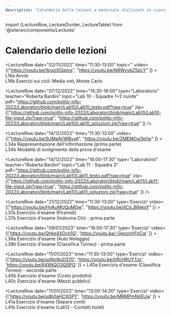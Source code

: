 ```yaml
---
description: "Calendario delle lezioni e materiale utilizzato in ciascuna lezione"
---
```


import {LectureRow, LectureDivider, LectureTable} from '@site/src/components/Lectures'

# Calendario delle lezioni

<LectureTable defaultTeacher="Fulvio Corno" defaultType="Lezione">

<LectureDivider topic="Settimana 01"/>

<LectureRow
    date="28/09/2022" time="11:30-13:00"
    topic="L01a Introduzione al corso"
    pdf="https://github.com/polito-info-2022/Materiale/blob/master/Unita'%200%20-%20Introduzione%20al%20corso%20(Corno).pdf?raw=true"
    video="https://youtu.be/IDI4ZHmPM4A"
/>
<LectureRow
    type="Video"
    topic="L01b L'ecosistema Python"
    video="https://youtu.be/uxDw97DI5dc"
/>
<LectureRow
    type="Video"
    topic="L01c Informazioni pratiche"
    video="https://youtu.be/8VMhvzzod_4"
/>
<LectureRow
    date="28/09/2022" time="13:00-14:30"
    topic="L02 Programmazione, Algoritmi, Pseudo-Codice"
    pdf="https://github.com/polito-info-2022/Materiale/blob/master/P1-La_Programmazione.pdf?raw=true"
    python="https://github.com/polito-info-2022/Materiale/blob/master/P1"
    video="https://youtu.be/lTjyq8Breus"
/>
<LectureRow
    type="Video"
    topic="L03 Diagrammi di flusso"
    pdf="https://github.com/polito-info-2022/Settimane/blob/master/Settimana01/L03_esempi_flow_chart.pdf?raw=true"
    video="https://youtu.be/XzjAIKnt000"
/>
<LectureRow
    type=""
    topic="Esercizi della settimana"
    zip="https://github.com/polito-info-2022/Settimane/blob/master/Settimana01.zip?raw=true"
/>

<LectureDivider topic="Settimana 02"/>

<LectureRow
    date="03/10/2022" time="16:00-17:30"
    topic="L04 Algoritmi e Linguaggi. Introduzione a Python."
    video="https://youtu.be/PsWoKkMznJs"
/>

<LectureRow
    date="05/10/2022" time="11:30-13:00"
    topic="L05 La funzione print. Variabili e valori."
    pdf="https://github.com/polito-info-2022/Materiale/blob/master/P2-Numeri_e_stringhe.pdf?raw=true"
    python="https://github.com/polito-info-2022/Materiale/blob/master/P2"
    video="https://youtu.be/nDzcd-s-Kh4"
/>

<LectureRow
    date="05/10/2022" time="13:00-14:30"
    topic="L06 Espressioni. Operatori e funzioni matematiche. Stringhe."
    video="https://youtu.be/0bnZJ7IYSoc"
/>

<LectureRow
    date="05/10/2022" time="16:00-17:30"
    type="Laboratorio"
    teacher="Roberta Bardini"
    topic="Lab 01 - Squadra 3"
    pdf="https://github.com/polito-info-2022/Laboratori/blob/main/Lab01/Lab01_testo.pdf?raw=true"
    zip="https://github.com/polito-info-2022/Laboratori/blob/main/Lab01/Lab01_soluzioni.zip?raw=true"
/>

<LectureRow
    date="06/10/2022" time="11:30-13:00"
    type="Laboratorio"
    teacher="Roberta Bardini"
    topic="Lab 01 - Squadra 1"
/>

<LectureRow
    date="06/10/2022" time="13:00-14:30"
    type="Laboratorio"
    teacher="Roberta Bardini"
    topic="Lab 01 - Squadra 2"
/>

<LectureRow
    type=""
    teacher=""
    topic="Esercizi della settimana"
    zip="https://github.com/polito-info-2022/Settimane/blob/master/Settimana02.zip?raw=true"
/>

<LectureDivider topic="Settimana 03"/>

<LectureRow
    date="10/10/2022" time="16:00-17:30"
    topic="L07 Esercizio 'Piastrelle'. Stringhe: indicizzazione e slicing."
    video="https://youtu.be/Qq9UMGAwgWw"
/>

<LectureRow
    date="12/10/2022" time="11:30-13:00"
    topic="L08 Stringhe e caratteri. Decisioni (if)."
    pdf="https://github.com/polito-info-2022/Materiale/blob/master/P3-Decisioni.pdf?raw=true"
    python="https://github.com/polito-info-2022/Materiale/blob/master/P3"
    video="https://youtu.be/zwXurILUN2A"
/>

<LectureRow
    date="12/10/2022" time="13:00-14:30"
    topic='L09 Esercizio "testa o croce". Confronti.'
    video="https://youtu.be/GYcHmGkoBng"
/>

<LectureRow
    date="12/10/2022" time="16:00-17:30"
    type="Laboratorio"
    teacher="Roberta Bardini"
    topic="Lab 02 - Squadra 3"
    pdf="https://github.com/polito-info-2022/Laboratori/blob/main/Lab02/Lab02_testo.pdf?raw=true"
    zip="https://github.com/polito-info-2022/Laboratori/blob/main/Lab02/Lab02_soluzioni.zip?raw=true"
/>

<LectureRow
    date="13/10/2022" time="11:30-13:00"
    type="Laboratorio"
    teacher="Roberta Bardini"
    topic="Lab 02 - Squadra 1"
/>

<LectureRow
    date="13/10/2022" time="13:00-14:30"
    type="Laboratorio"
    teacher="Roberta Bardini"
    topic="Lab 02 - Squadra 2"
/>

<LectureRow
    type=""
    teacher=""
    topic="Esercizi della settimana"
    zip="https://github.com/polito-info-2022/Settimane/blob/master/Settimana03.zip?raw=true"
/>

<LectureDivider topic="Settimana 04"/>

<LectureRow
    date="17/10/2022" time="16:00-17:30"
    topic="L10 Formattazione output. Variabili Booleane."
    video="https://youtu.be/GYcHmGkoBng"
/>

<LectureRow
    date="19/10/2022" time="11:30-13:00"
    topic='L11 Analisi di stringhe. Esercizio "Briscola"'
    video="https://youtu.be/UiICkyWD_9U"
/>

<LectureRow
    date="19/10/2022" time="13:00-14:30"
    topic='L12 Esercizio "Briscola" (segue).'
    video="https://youtu.be/DGMKTdZGOsI"
/>

<LectureRow
    date="19/10/2022" time="16:00-17:30"
    type="Laboratorio"
    teacher="Roberta Bardini"
    topic="Lab 03 - Squadra 3"
    pdf="https://github.com/polito-info-2022/Laboratori/blob/main/Lab03/Lab03_testo.pdf?raw=true"
    zip="https://github.com/polito-info-2022/Laboratori/blob/main/Lab03/Lab03_soluzioni.zip?raw=true"
/>

<LectureRow
    date="20/10/2022" time="11:30-13:00"
    type="Laboratorio"
    teacher="Roberta Bardini"
    topic="Lab 03 - Squadra 1"
/>

<LectureRow
    date="20/10/2022" time="13:00-14:30"
    type="Laboratorio"
    teacher="Roberta Bardini"
    topic="Lab 03 - Squadra 2"
/>

<LectureRow
    type=""
    teacher=""
    topic="Esercizi della settimana"
    zip="https://github.com/polito-info-2022/Settimane/blob/master/Settimana04.zip?raw=true"
/>

<LectureDivider topic="Settimana 05"/>

<LectureRow
    date="24/10/2022" time="16:00-17:30"
    topic="L13 Cicli while."
    pdf="https://github.com/polito-info-2022/Materiale/blob/master/P4-Cicli.pdf?raw=true"
    python="https://github.com/polito-info-2022/Materiale/blob/master/P4"
    video="https://youtu.be/giXNiNIKTI4"
/>

<LectureRow
    date="26/10/2022" time="11:30-13:00"
    topic='L14 Esercizi su cicli while'
    video="https://youtu.be/t1BZjqZcvmw"
/>

<LectureRow
    date="26/10/2022" time="13:00-14:30"
    topic='L15 Cicli for. Cicli annidati.'
    video="https://youtu.be/-3rcMMB_HG4"
/>

<LectureRow
    date="26/10/2022" time="16:00-17:30"
    type="Laboratorio"
    teacher="Roberta Bardini"
    topic="Lab 04 - Squadra 3"
    pdf="https://github.com/polito-info-2022/Laboratori/blob/main/Lab04/Lab04_testo.pdf?raw=true"
    zip="https://github.com/polito-info-2022/Laboratori/blob/main/Lab04/Lab04_soluzioni.zip?raw=true"
    video='https://youtu.be/KlaTNWm6YmI'
/>

<LectureRow
    date="27/10/2022" time="11:30-13:00"
    type="Laboratorio"
    teacher="Roberta Bardini"
    topic="Lab 04 - Squadra 1"
/>

<LectureRow
    date="27/10/2022" time="13:00-14:30"
    type="Laboratorio"
    teacher="Roberta Bardini"
    topic="Lab 04 - Squadra 2"
/>

<LectureRow
    type=""
    teacher=""
    topic="Esercizi della settimana"
    zip="https://github.com/polito-info-2022/Settimane/blob/master/Settimana05.zip?raw=true"
/>

<LectureDivider topic="Settimana 06"/>

<LectureRow
    date="31/10/2022" time="16:00-17:30"
    topic="Sospensione didattica (non c'è lezione)."
    teacher=""
/>

<LectureRow
    date="02/11/2022" time="11:30-13:00"
    topic=''
    video={["https://youtu.be/IbgzjXGjpms", "https://youtu.be/NRWyybZ5pLY" ]} >
L16a Avvisi<br/>
L16b Esercizi sui cicli: Media voti, Monte Carlo
</LectureRow>

<LectureRow
    date="02/11/2022" time="13:00-14:30"
    topic='L17 Esercizi sui cicli: BlackJack'
    video="https://youtu.be/daG_cx8grZQ"
/>

<LectureRow
    date="02/11/2022" time="16:00-17:30"
    type="Laboratorio"
    teacher="Roberta Bardini"
    topic="Lab 05 - Squadra 3"
    pdf="https://github.com/polito-info-2022/Laboratori/blob/main/Lab05/Lab05_testo.pdf?raw=true"
    zip="https://github.com/polito-info-2022/Laboratori/blob/main/Lab05/Lab05_soluzioni.zip?raw=true"
    video='https://youtu.be/n15zmt6Nxps'
/>

<LectureRow
    date="03/11/2022" time="11:30-13:00"
    type="Laboratorio"
    teacher="Roberta Bardini"
    topic="Lab 05 - Squadra 1"
/>

<LectureRow
    date="03/11/2022" time="13:00-14:30"
    type="Laboratorio"
    teacher="Roberta Bardini"
    topic="Lab 05 - Squadra 2"
/>

<LectureRow
    type=""
    teacher=""
    topic="Esercizi della settimana"
    zip="https://github.com/polito-info-2022/Settimane/blob/master/Settimana06.zip?raw=true"
/>

<LectureDivider topic="Settimana 07"/>

<LectureRow
    date="07/11/2022" time="16:00-17:30"
    topic="L18 Funzioni"
    pdf='https://github.com/polito-info-2022/Materiale/blob/master/P5-Funzioni.pdf?raw=true'
    python='https://github.com/polito-info-2022/Materiale/blob/master/P5'
    video='https://youtu.be/w0EvRogBcAA'
/>

<LectureRow
    date="09/11/2022" time="11:30-13:00"
    topic='L19 Esercizio sulle funzioni. La funzione main()'
    video="https://youtu.be/Qv8mEC5Sd80"
/>

<LectureRow
    date="09/11/2022" time="13:00-14:30"
    topic='L20 Introduzione alle liste'
    pdf='https://github.com/polito-info-2022/Materiale/blob/master/P6-Liste_e_Tabelle.pdf?raw=true'
    python='https://github.com/polito-info-2022/Materiale/blob/master/P6'
    video="https://youtu.be/Lhn-Py1lFno"
/>

<LectureRow
    date="09/11/2022" time="16:00-17:30"
    type="Laboratorio"
    teacher="Roberta Bardini"
    topic="Lab 06 - Squadra 3"
    pdf="https://github.com/polito-info-2022/Laboratori/blob/main/Lab06/Lab06_testo.pdf?raw=true"
    zip="https://github.com/polito-info-2022/Laboratori/blob/main/Lab06/Lab06_soluzioni.zip?raw=true"
    video='https://youtu.be/Msrd7T9scKk'
/>

<LectureRow
    date="10/11/2022" time="11:30-13:00"
    type="Laboratorio"
    teacher="Roberta Bardini"
    topic="Lab 06 - Squadra 1"
/>

<LectureRow
    date="10/11/2022" time="13:00-14:30"
    type="Laboratorio"
    teacher="Roberta Bardini"
    topic="Lab 06 - Squadra 2"
/>

<LectureRow
    type=""
    teacher=""
    topic="Esercizi della settimana"
    zip="https://github.com/polito-info-2022/Settimane/blob/master/Settimana07.zip?raw=true"
/>


<LectureDivider topic="Settimana 08"/>

<LectureRow
    date="14/11/2022" time="16:00-17:30"
    topic="L21 Introduzione alle liste (segue)"
    video='https://youtu.be/YzST38dQ9XU'
/>

<LectureRow
    date="16/11/2022" time="11:30-13:00"
    topic='L22 Esercizi sulle liste (Mazzo di carte)'
    video="https://youtu.be/MdXHgBr0uE0"
/>

<LectureRow
    date="16/11/2022" time="13:00-14:30"
    topic='L23 Liste e funzioni. Comprehension.'
    video="https://youtu.be/rblFfLE3aEc"
/>

<LectureRow
    date="16/11/2022" time="16:00-17:30"
    type="Laboratorio"
    teacher="Roberta Bardini"
    topic="Lab 07 - Squadra 3"
    pdf="https://github.com/polito-info-2022/Laboratori/blob/main/Lab07/Lab07_testo.pdf?raw=true"
    zip="https://github.com/polito-info-2022/Laboratori/blob/main/Lab07/Lab07_soluzioni.zip?raw=true"
/>

<LectureRow
    date="17/11/2022" time="11:30-13:00"
    type="Laboratorio"
    teacher="Roberta Bardini"
    topic="Lab 07 - Squadra 1"
/>

<LectureRow
    date="17/11/2022" time="13:00-14:30"
    type="Laboratorio"
    teacher="Roberta Bardini"
    topic="Lab 07 - Squadra 2"
/>

<LectureRow
    type=""
    teacher=""
    topic="Esercizi della settimana"
    zip="https://github.com/polito-info-2022/Settimane/blob/master/Settimana08.zip?raw=true"
/>


<LectureDivider topic="Settimana 09"/>

<LectureRow
    date="21/11/2022" time="16:00-17:30"
    topic="L24 Tuple. Introduzione alle tabelle."
    video='https://youtu.be/eztYBmFtIp4'
/>

<LectureRow
    date="23/11/2022" time="11:30-13:00"
    topic='L25 Operazioni sulle tabelle'
    video="https://youtu.be/-zTC43hTkDY"
/>

<LectureRow
    date="23/11/2022" time="13:00-14:30"
    topic='L26 Introduzione ai file'
    pdf='https://github.com/polito-info-2022/Materiale/blob/master/P7-File_e_Eccezioni.pdf?raw=true'
    python='https://github.com/polito-info-2022/Materiale/blob/master/P7'
    video="https://youtu.be/Hgb60UHBO3Q"
/>

<LectureRow
    date="23/11/2022" time="16:00-17:30"
    type="Laboratorio"
    teacher="Roberta Bardini"
    topic="Lab 08 - Squadra 3"
    pdf="https://github.com/polito-info-2022/Laboratori/blob/main/Lab08/Lab08_testo.pdf?raw=true"
    zip="https://github.com/polito-info-2022/Laboratori/blob/main/Lab08/Lab08_soluzioni.zip?raw=true"
/>

<LectureRow
    date="24/11/2022" time="11:30-13:00"
    type="Laboratorio"
    teacher="Roberta Bardini"
    topic="Lab 08 - Squadra 1"
/>

<LectureRow
    date="24/11/2022" time="13:00-14:30"
    type="Laboratorio"
    teacher="Roberta Bardini"
    topic="Lab 08 - Squadra 2"
/>

<LectureRow
    type=""
    teacher=""
    topic="Esercizi della settimana"
    zip="https://github.com/polito-info-2022/Settimane/blob/master/Settimana09.zip?raw=true"
/>


<LectureDivider topic="Settimana 10"/>

<LectureRow
    date="28/11/2022" time="16:00-17:30"
    topic="L27 Elaborazione di file di testo"
    video='https://youtu.be/JGqqjBnReVk'
/>

<LectureRow
    date="30/11/2022" time="11:30-13:00"
    topic='L28 File di testo strutturati'
    video="https://youtu.be/c8js2evJKg0"
/>

<LectureRow
    date="30/11/2022" time="13:00-14:30"
    topic='L29 File CSV. Eccezioni.'
    video="https://youtu.be/aaFGRAcbe44"
/>

<LectureRow
    date="30/11/2022" time="16:00-17:30"
    type="Laboratorio"
    teacher="Roberta Bardini"
    topic="Lab 09 - Squadra 3"
    pdf="https://github.com/polito-info-2022/Laboratori/blob/main/Lab09/Lab09_testo.pdf?raw=true"
    zip="https://github.com/polito-info-2022/Laboratori/blob/main/Lab09/Lab09_soluzioni.zip?raw=true"
/>

<LectureRow
    date="01/12/2022" time="11:30-13:00"
    type="Laboratorio"
    teacher="Roberta Bardini"
    topic="Lab 09 - Squadra 1"
/>

<LectureRow
    date="01/12/2022" time="13:00-14:30"
    type="Laboratorio"
    teacher="Roberta Bardini"
    topic="Lab 09 - Squadra 2"
/>

<LectureRow
    type=""
    teacher=""
    topic="Esercizi della settimana"
    zip="https://github.com/polito-info-2022/Settimane/blob/master/Settimana10.zip?raw=true"
/>

<LectureDivider topic="Settimana 11"/>

<LectureRow
    date="05/12/2022" time="16:00-17:30"
    topic="L30 Insiemi"
    pdf='https://github.com/polito-info-2022/Materiale/blob/master/P8-Strutture_dati_complesse.pdf?raw=true'
    python='https://github.com/polito-info-2022/Materiale/blob/master/P8'
    video='https://youtu.be/j7AYa07UALE'
/>

<LectureRow
    date="07/12/2022" time="11:30-13:00"
    topic='L31 Dizionari (prima parte)'
    video="https://youtu.be/49sFlb2nlsI"
/>

<LectureRow
    date="07/12/2022" time="13:00-14:30"
    topic='L32 Dizionari (seconda parte)'
    video="https://youtu.be/8dkYxVFa0M8"
/>

<LectureRow
    date="07/12/2022" time="14;30-16:00"
    type="Laboratorio"
    teacher="Roberta Bardini"
    topic="Lab 10 - Squadre 1+2 riunite"
    pdf="https://github.com/polito-info-2022/Laboratori/blob/main/Lab10/Lab10_testo.pdf?raw=true"
    zip={["https://github.com/polito-info-2022/Laboratori/blob/main/Lab10/Lab10-file-input.zip?raw=true",
    "https://github.com/polito-info-2022/Laboratori/blob/main/Lab10/Lab10_soluzioni.zip?raw=true" ]}
/>

<LectureRow
    date="07/12/2022" time="16:00-17:30"
    type="Laboratorio"
    teacher="Roberta Bardini"
    topic="Lab 10 - Squadra 3"
/>

<LectureRow
    type=""
    teacher=""
    topic="Esercizi della settimana"
    zip="https://github.com/polito-info-2022/Settimane/blob/master/Settimana11.zip?raw=true"
/>


<LectureDivider topic="Settimana 12"/>

<LectureRow
    date="12/12/2022" time="16:00-17:30"
    topic="L33 Rappresentazione dell'informazione (prima parte)"
    pdf='https://github.com/polito-info-2022/Materiale/blob/master/T1-Rappresentazione_dati.pdf?raw=true'
    video='https://youtu.be/kGI0sLC4JVc'
/>

<LectureRow
    date="14/12/2022" time="11:30-13:00"
    video={["https://youtu.be/9JMeAVWByyA", "https://youtu.be/ZMEMOul3pfw" ]} >
L34a Rappresentazione dell'informazione (prima parte)<br/>
L34b Modalità di svolgimento della prova d'esame
</LectureRow>

<LectureRow
    date="14/12/2022" time="13:00-14:30"
    topic='L35 Strutture dati complesse'
    video="https://youtu.be/ZXFufKEPp7w"
/>

<LectureRow
    date="14/12/2022" time="16:00-17:30"
    type="Laboratorio"
    teacher="Roberta Bardini"
    topic="Lab 11 - Squadra 3"
    pdf="https://github.com/polito-info-2022/Laboratori/blob/main/Lab11/Lab11_testo.pdf?raw=true"
    zip={["https://github.com/polito-info-2022/Laboratori/blob/main/Lab11/Lab11-file-input.zip?raw=true",
    "https://github.com/polito-info-2022/Laboratori/blob/main/Lab11/Lab11_soluzioni.zip?raw=true" ]}
/>

<LectureRow
    date="15/12/2022" time="11:30-13:00"
    type="Laboratorio"
    teacher="Roberta Bardini"
    topic="Lab 11 - Squadra 1"
/>

<LectureRow
    date="15/12/2022" time="13:00-14:30"
    type="Laboratorio"
    teacher="Roberta Bardini"
    topic="Lab 11 - Squadra 2"
/>

<LectureRow
    type=""
    teacher=""
    topic="Esercizi della settimana"
    zip="https://github.com/polito-info-2022/Settimane/blob/master/Settimana12.zip?raw=true"
/>

<LectureDivider topic="Settimana 13"/>

<LectureRow
    date="19/12/2022" time="16:00-17:30"
    topic="L36 Architettura degli elaboratori"
    pdf='https://github.com/polito-info-2022/Materiale/blob/master/T2-Architettura.pdf?raw=true'
    video='https://youtu.be/rRnDDGwiYVU'
/>

<LectureRow
    date="21/12/2022" time="11:30-13:00"
    type='Esercizi'
    video={["https://youtu.be/HvAuMUQuMGw", "https://youtu.be/jtCp_86eksY" ]} >
L37a Esercizio d'esame (Piramidi)<br/>
L37b Esercizio d'esame (Indovina Chi) - prima parte
</LectureRow>

<LectureRow
    date="21/12/2022" time="13:00-14:30"
    type='Esercizi'
    topic="L38 Esercizio d'esame (Indovina Chi) - seconda parte"
    video="https://youtu.be/sGhmOeeGIYQ"
/>

<LectureRow
    date="21/12/2022" time="14:30-16:00"
    type="Laboratorio"
    teacher="Roberta Bardini"
    topic="Simulazione d'esame - Squadre 1+2 riunite"
/>

<LectureRow
    date="21/12/2022" time="16:00-17:30"
    type="Laboratorio"
    teacher="Roberta Bardini"
    topic="Simulazione d'esame - Squadra 3"
/>


<LectureRow
    type=""
    teacher=""
    topic="Esercizi della settimana"
    zip="https://github.com/polito-info-2022/Settimane/blob/master/Settimana13.zip?raw=true"
/>

<LectureRow
    type=""
    teacher=""
    topic="* Vacanze di Natale *"
/>

<LectureDivider topic="Settimana 14"/>

<LectureRow
    date="09/01/2023" time="16:00-17:30"
    type='Esercizi'
    video={['https://youtu.be/Qhke4XOch1Q', 'https://youtu.be/-GenonhFnCw' ]} >
L39a Esercizio d'esame (Auto Noleggio)<br/>
L39b Esercizio d'esame (Classifica Torneo) - prima parte
</LectureRow>

<LectureRow
    date="11/01/2023" time="11:30-13:00"
    type='Esercizi'
    video={['https://youtu.be/usNo9p2I370', 'https://youtu.be/tjRcHRUY7Jo',  'https://youtu.be/64WtQO3QSPQ' ]} >
L40a Esercizio d'esame (Classifica Torneo) - seconda parte<br/>
L40b Esercizio d'esame (Costo prodotto)<br/>
L40c Esercizio d'esame (Mezzi pubblici)
</LectureRow>

<LectureRow
    date="11/01/2023" time="13:00-14:30"
    type='Esercizi'
    video={['https://youtu.be/udb0aHCXGPY', 'https://youtu.be/MRMPmNiiEUw' ]} >
L41a Esercizio d'esame (Separa conti)<br/>
L41b Esercizio d'esame (Lab12 - Contatti hotel)
</LectureRow>



<LectureRow
    date="11/01/2023" time="16:00-17:30"
    type='Esercizi'
    topic='L42 Risoluzione esercizi di teoria sulla numerazione'
    github='https://github.com/polito-info-2022/Esempi-esame/blob/master/teoria/numeri.md'
    pdf='https://github.com/polito-info-2022/Settimane/raw/master/Settimana14/TEORIA/L42-esercizi-numeri.pdf'
    video="https://youtu.be/JfSvRRgj35Q"
/>

<LectureRow
    date="12/01/2023" time="11:30-13:00"
    type='Esercizi'
    topic='L43 Risoluzione esercizi di teoria sulle architetture'
    github='https://github.com/polito-info-2022/Esempi-esame/blob/master/teoria/architettura.md'
    pdf='https://github.com/polito-info-2022/Settimane/raw/master/Settimana14/TEORIA/L43-esercizi-architetture.pdf'
    video="https://youtu.be/4UqjZzzJ1g8"
/>

<LectureRow
    date="12/01/2023" time="13:00-14:30"
    type='Esercizi'
    topic='L44 Risoluzione esercizi di teoria sulla programmazione Python'
    github='https://github.com/polito-info-2022/Esempi-esame/blob/master/teoria/python.md'
    pdf='https://github.com/polito-info-2022/Settimane/raw/master/Settimana14/TEORIA/L44-esercizi-Python.pdf'
    video="https://youtu.be/dmap7bnlb9s"
/>


<LectureRow
    type=""
    teacher=""
    topic="Esercizi della settimana"
    zip="https://github.com/polito-info-2022/Settimane/blob/master/Settimana14.zip?raw=true"
/>


</LectureTable>


